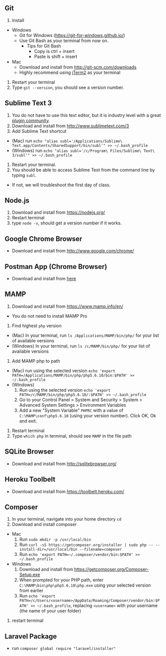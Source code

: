 ## Git
1. Install
  * Windows
    * Git for Windows (https://git-for-windows.github.io/)
    * Use Git Bash as your terminal from now on.
      * Tips for Git Bash
        * Copy is ctrl + insert
        * Paste is shift + insert
  * Mac
    * Download and install from http://git-scm.com/downloads
    * Highly recommend using [iTerm2](https://www.iterm2.com/) as your terminal
1. Restart your terminal
1. Type `git --version`, you should see a version number.

## Sublime Text 3
1. You do not have to use this text editor, but it is industry level with a great [plugin community](https://packagecontrol.io/).
1. Download and install from http://www.sublimetext.com/3
1. Add Sublime Text shortcut
  * (Mac) run `echo "alias subl='/Applications/Sublime\ Text.app/Contents/SharedSupport/bin/subl'" >> ~/.bash_profile`
  * (Windows) run  `echo "alias subl='/c/Program\ Files/Sublime\ Text\ 3/subl'" >> ~/.bash_profile`
1. Restart your terminal.
1. You should be able to access Sublime Text from the command line by typing `subl`.
  * If not, we will troubleshoot the first day of class.

## Node.js
1. Download and install from https://nodejs.org/
1. Restart terminal
1. type `node -v`, should get a version number if it works.

## Google Chrome Browser
* Download and install from http://www.google.com/chrome/

## Postman App (Chrome Browser)
* Download and install from [here](https://chrome.google.com/webstore/detail/postman/fhbjgbiflinjbdggehcddcbncdddomop?hl=en)

## MAMP
1. Download and install from https://www.mamp.info/en/
  * You do not need to install MAMP Pro
1. Find highest `php` version
  * (Mac) In your terminal, run `ls /Applications/MAMP/bin/php/` for your list of available versions
  * (Windows) In your terminal, run `ls /c/MAMP/bin/php/` for your list of available versions
1. Add MAMP php to path
  * (Mac) run using the selected version `echo 'export PATH=/Applications/MAMP/bin/php/php5.6.10/bin:$PATH' >> ~/.bash_profile`
  * (Windows)
    1. Run using the selected version `echo 'export PATH=/c/MAMP/bin/php/php5.6.10/:$PATH' >> ~/.bash_profile`
    1. Go to your Control Panel > System and Security > System > Advanced System Settings > Environment Variables
    1. Add a new "System Variable" `PHPRC` with a value of `C:\MAMP\conf\php5.6.10` (using your version number). Click OK, Ok and exit.
1. Restart terminal
1. Type `which php` in terminal, should see `MAMP` in the file path

## SQLite Browser
* Download and install from http://sqlitebrowser.org/

## Heroku Toolbelt
* Download and install from https://toolbelt.heroku.com/

## Composer
1. In your terminal, navigate into your home directory `cd`
1. Download and install composer
  * Mac
    1. Run `sudo mkdir -p /usr/local/bin`
    1. Run `curl -sS https://getcomposer.org/installer | sudo php -- --install-dir=/usr/local/bin --filename=composer`
    2. Run `echo 'export PATH=~/.composer/vendor/bin:$PATH' >> ~/.bash_profile`
  * Windows
    1. Download and install from https://getcomposer.org/Composer-Setup.exe
    1. When prompted for your PHP path, enter `C:\MAMP\bin\php\php5.6.10\php.exe` using your selected version from earlier
    1. Run `echo 'export PATH=/c/Users/<username>/AppData/Roaming/Composer/vendor/bin:$PATH' >> ~/.bash_profile`, replacing `<username>` with your username (the name of your user folder)

1. restart terminal

## Laravel Package
* run `composer global require "laravel/installer"`

